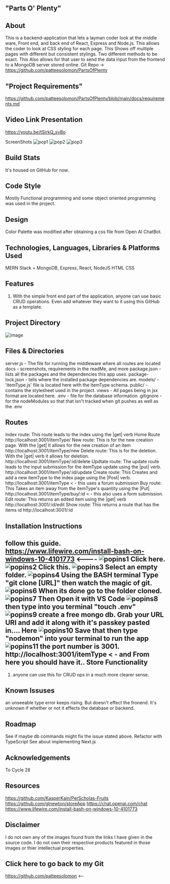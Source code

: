 "Parts O' Plenty"
--
About
-
This is a backend-application that lets a layman coder look at the middle ware, Front end, and back end of React, Express and Node.js. 
This allows the coder to look at CSS styling for each page.
This Shows off multiple pages with different but consistent stylings. Two different methods to be exact.
This Also allows for that user to send the data input from the frontend to a MongoDB server stored online.
Git Repo -> https://github.com/patteesolomon/PartsOfPlenty

"Project Requirements"
--
https://github.com/patteesolomon/PartsOfPlenty/blob/main/docs/requirements.md

Video Link Presentation
--
https://youtu.be/tSirkQ_svBo

ScreenShots
![pop1](https://user-images.githubusercontent.com/113143898/209063963-1af2916f-45f8-4caf-9356-96d62d680cda.PNG)
![pop2](https://user-images.githubusercontent.com/113143898/209063973-7d888396-b84c-4108-b0d5-405f448e9913.PNG)
![pop3](https://user-images.githubusercontent.com/113143898/209063978-366c839a-7597-498b-939e-b969f5042c4c.PNG)

Build Stats
--
It's housed on GitHub for now.

Code Style
--
Mostly Functional programming and some object oriented programming was used in the project.

Design
--
Color Palette was modified after obtaining a css file from Open AI ChatBot.

Technologies, Languages, Libraries & Platforms Used
--
MERN Stack = MongoDB, Express, React, NodeJS
HTML
CSS

Features
--
1. With the simple front end part of the application, anyone can use basic CRUD operations. 
Even add whatever they want to it using this GitHub as a template.

Project Directory
--
![image](https://user-images.githubusercontent.com/113143898/209065867-1c8e265c-90d8-4369-a996-0b83048c926c.png)

Files & Directories
--
server.js - The file for running the middleware where all routes are located
docs - screenshots, requirements in the readMe, and more
package.json - lists all the packages and the dependencies this app uses.
package-lock.json - tells where the installed package dependencies are.
models/ - 'itemType.js' file is located here with the itemType schema.
public/ - contains the stylesheet used in the project.
views - All pages being in jsx format are located here. 
.env - file for the database information
.gitignore - for the nodeModules so that that isn't tracked when git pushes as well as the .env

Routes
--
Index route: This route leads to the index using the |get| verb Home Route 
http://localhost:3001/itemType/
New route: This is for the new creation page. With the |get| It allows for the new creation of an item
http://localhost:3001/itemType/new 
Delete route: This is for the deletion. With the |get| verb it allows for deletion.
http://localhost:3001/itemType/:id/delete
Updtate route: The update route leads to the input submission for the itemType update using the |put| verb.
http://localhost:3001/itemType/:id/update
Create route: This Creates and add a new itemType to the index page using the |Post| verb.
http://localhost:3001/itemType < - this uses a forum submission 
Buy route: This Takes an item away from the itemType's quantity using the |Put|
http://localhost:3001/itemType/buy/:id < - this also uses a form submission.
Edit route: This returns an edited item using the |get| verb
http://localhost:3001/:id/edit
Show route: This returns a route that has the items id
http://localhost:3001/:id 

Installation Instructions
--
follow this guide.
https://www.lifewire.com/install-bash-on-windows-10-4101773  <----
![popins1](https://user-images.githubusercontent.com/113143898/209275182-5cfcf06a-760d-4983-b109-532aa455046b.PNG)
Click here.
![popins2](https://user-images.githubusercontent.com/113143898/209275241-5fa8690e-c2a2-436b-87d3-a828b65d8c27.PNG)
Click this.
![popins3](https://user-images.githubusercontent.com/113143898/209275273-36f32ef1-c313-47d1-86f5-b5227b669ac7.PNG)
Select an empty folder.
![popins4](https://user-images.githubusercontent.com/113143898/209275363-df64a226-a755-47e9-a64f-3971748ae006.PNG)
Using the BASH terminal Type "git clone [URL]" then watch the magic of git.
![popins6](https://user-images.githubusercontent.com/113143898/209275528-f8faf388-5dcd-4a2b-b9f9-455710a0c4c7.PNG)
When its done go to the folder cloned.
![popins7](https://user-images.githubusercontent.com/113143898/209275589-0d13f4ce-27a0-44ba-8262-5288fa54fea7.PNG)
Then Open it with VS Code
![popins8](https://user-images.githubusercontent.com/113143898/209275613-d2524dac-9e4e-4687-8ec5-983bec10481e.PNG)
then type into you terminal "touch .env"
![popins9](https://user-images.githubusercontent.com/113143898/209275968-beb8b9cc-cfbc-4b4d-9a60-1dfde22ac430.PNG)
create a free mongo db. Grab your URL URI and add it along with it's passkey pasted in.... Here
 ![popins10](https://user-images.githubusercontent.com/113143898/209276764-2cdd6008-a684-4f78-85df-e518a87d315d.PNG)
Save that then type "nodemon" into your terminal to run the app
![popins11](https://user-images.githubusercontent.com/113143898/209276844-82bac2a3-12b8-4dde-91d9-5a6a96456634.PNG)
the port number is 3001. http://localhost:3001/itemType < - and From here you should have it..
Store Functionality
--
1. anyone can use this for CRUD ops in a much more clearer sense.

Known Issuses
--
an unseeable type error keeps rising. But doesn't effect the fronend.
It's unknown if whether or not it effects the database or backend.

Roadmap
-- 
See if maybe db commands might fix the issue stated above.
Refactor with TypeScript
See about implementing Next.js

Acknowledgements
--
To Cycle 28

Resources
--
https://github.com/KasperKain/PerScholas-Fruits
https://github.com/glnewton/storeApp 
https://chat.openai.com/chat
https://www.lifewire.com/install-bash-on-windows-10-4101773

Disclaimer
-- 
I do not own any of the images found from the links I have given in the source code.
I do not own their respective products featured in those images or thier intellectual properties.

Click here to go back to my Git 
--
https://github.com/patteesolomon <--